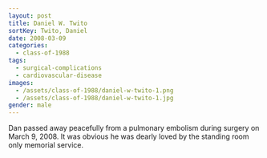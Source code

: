 ```yaml
---
layout: post
title: Daniel W. Twito
sortKey: Twito, Daniel
date: 2008-03-09
categories:
  - class-of-1988
tags:
  - surgical-complications
  - cardiovascular-disease
images:
  - /assets/class-of-1988/daniel-w-twito-1.png
  - /assets/class-of-1988/daniel-w-twito-1.jpg
gender: male
---
```


Dan passed away peacefully from a pulmonary embolism during surgery on March 9, 2008. It was obvious he was dearly loved by the standing room only memorial service.
